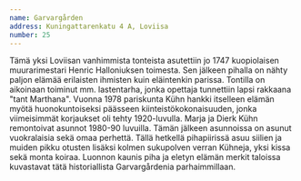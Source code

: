 ```yaml
---
name: Garvargården
address: Kuningattarenkatu 4 A, Loviisa
number: 25
---
```

Tämä yksi Loviisan vanhimmista tonteista asutettiin jo 1747 kuopiolaisen muurarimestari Henric Halloniuksen toimesta. Sen jälkeen pihalla on nähty paljon elämää erilaisten ihmisten kuin eläintenkin parissa. Tontilla on aikoinaan toiminut mm. lastentarha, jonka opettaja tunnettiin lapsi rakkaana "tant Marthana". Vuonna 1978 pariskunta Kühn hankki itselleen elämän myötä huonokuntoiseksi päässeen kiinteistökokonaisuuden, jonka viimeisimmät korjaukset oli tehty 1920-luvulla. Marja ja Dierk Kühn remontoivat asunnot 1980-90 luvuilla. Tämän jälkeen asunnoissa on asunut vuokralaisia sekä omaa perhettä. Tällä hetkellä pihapiirissä asuu siilien ja muiden pikku otusten lisäksi kolmen sukupolven verran Kühneja, yksi kissa sekä monta koiraa. Luonnon kaunis piha ja eletyn elämän merkit taloissa kuvastavat tätä historiallista Garvargårdenia parhaimmillaan.
